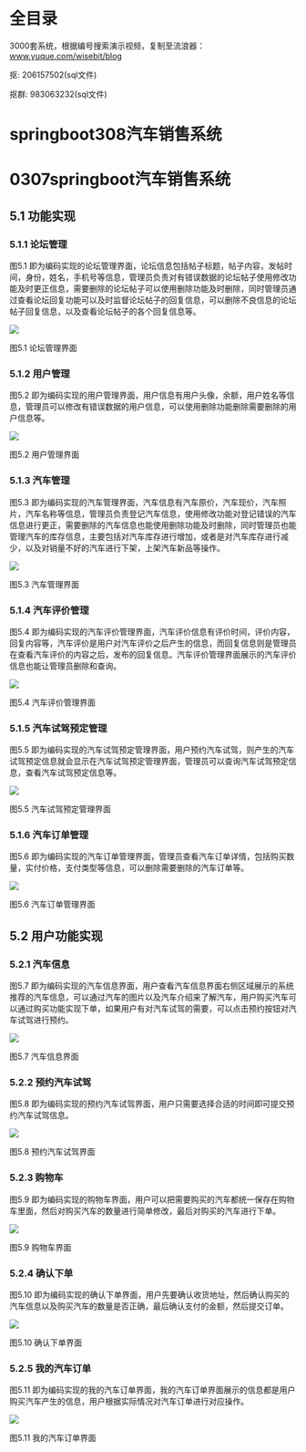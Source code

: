 # 全目录

3000套系统，根据编号搜索演示视频，复制至流浪器：www.yuque.com/wisebit/blog


<p>抠: 206157502(sql文件)</p>
<p>抠群: 983063232(sql文件)</p>


# springboot308汽车销售系统
# 0307springboot汽车销售系统

## 5.1 功能实现
### 5.1.1 论坛管理
图5.1 即为编码实现的论坛管理界面，论坛信息包括帖子标题，帖子内容，发帖时间，身份，姓名，手机号等信息，管理员负责对有错误数据的论坛帖子使用修改功能及时更正信息，需要删除的论坛帖子可以使用删除功能及时删除，同时管理员通过查看论坛回复功能可以及时监督论坛帖子的回复信息，可以删除不良信息的论坛帖子回复信息，以及查看论坛帖子的各个回复信息等。

![](/md/blog.014.png)

图5.1 论坛管理界面
### 5.1.2 用户管理
图5.2 即为编码实现的用户管理界面，用户信息有用户头像，余额，用户姓名等信息，管理员可以修改有错误数据的用户信息，可以使用删除功能删除需要删除的用户信息等。

![](/md/blog.015.png)

图5.2 用户管理界面
### 5.1.3 汽车管理
图5.3 即为编码实现的汽车管理界面，汽车信息有汽车原价，汽车现价，汽车照片，汽车名称等信息，管理员负责登记汽车信息，使用修改功能对登记错误的汽车信息进行更正，需要删除的汽车信息也能使用删除功能及时删除，同时管理员也能管理汽车的库存信息，主要包括对汽车库存进行增加，或者是对汽车库存进行减少，以及对销量不好的汽车进行下架，上架汽车新品等操作。

![](/md/blog.016.png)

图5.3 汽车管理界面
### 5.1.4 汽车评价管理
图5.4 即为编码实现的汽车评价管理界面，汽车评价信息有评价时间，评价内容，回复内容等，汽车评价是用户对汽车评价之后产生的信息，而回复信息则是管理员在查看汽车评价的内容之后，发布的回复信息。汽车评价管理界面展示的汽车评价信息也能让管理员删除和查询。

![](/md/blog.017.png)

图5.4 汽车评价管理界面
### 5.1.5 汽车试驾预定管理
图5.5 即为编码实现的汽车试驾预定管理界面，用户预约汽车试驾，则产生的汽车试驾预定信息就会显示在汽车试驾预定管理界面，管理员可以查询汽车试驾预定信息，查看汽车试驾预定信息等。

![](/md/blog.018.png)

图5.5 汽车试驾预定管理界面
### 5.1.6 汽车订单管理
图5.6 即为编码实现的汽车订单管理界面，管理员查看汽车订单详情，包括购买数量，实付价格，支付类型等信息，可以删除需要删除的汽车订单等。

![](/md/blog.019.png)

图5.6 汽车订单管理界面
## 5.2 用户功能实现
### 5.2.1 汽车信息
图5.7 即为编码实现的汽车信息界面，用户查看汽车信息界面右侧区域展示的系统推荐的汽车信息，可以通过汽车的图片以及汽车介绍来了解汽车，用户购买汽车可以通过购买功能实现下单，如果用户有对汽车试驾的需要，可以点击预约按钮对汽车试驾进行预约。

![](/md/blog.020.png)

图5.7 汽车信息界面
### 5.2.2 预约汽车试驾
图5.8 即为编码实现的预约汽车试驾界面，用户只需要选择合适的时间即可提交预约汽车试驾信息。

![](/md/blog.021.png)

图5.8 预约汽车试驾界面
### 5.2.3 购物车
图5.9 即为编码实现的购物车界面，用户可以把需要购买的汽车都统一保存在购物车里面，然后对购买汽车的数量进行简单修改，最后对购买的汽车进行下单。

![](/md/blog.022.png)

图5.9 购物车界面
### 5.2.4 确认下单
图5.10 即为编码实现的确认下单界面，用户先要确认收货地址，然后确认购买的汽车信息以及购买汽车的数量是否正确，最后确认支付的金额，然后提交订单。

![](/md/blog.023.png)

图5.10 确认下单界面
### 5.2.5 我的汽车订单
图5.11 即为编码实现的我的汽车订单界面，我的汽车订单界面展示的信息都是用户购买汽车产生的信息，用户根据实际情况对汽车订单进行对应操作。

![](/md/blog.024.png)

图5.11 我的汽车订单界面



